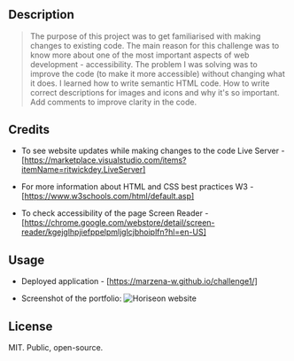 # <Challenge1>


## Description

> The purpose of this project was to get familiarised with making changes to existing code. 
> The main reason for this challenge was to know more about one of the most important aspects of web development - accessibility.
> The problem I was solving was to improve the code (to make it more accessible) without changing what it does.
> I learned how to write semantic HTML code. How to write correct <alt> descriptions for images and icons and why it's so important. Add comments to improve clarity in the code.
 

## Credits


* To see website updates while making changes to the code
Live Server - [https://marketplace.visualstudio.com/items?itemName=ritwickdey.LiveServer]

* For more information about HTML and CSS best practices
W3 - [https://www.w3schools.com/html/default.asp]

* To check accessibility of the page
Screen Reader - [https://chrome.google.com/webstore/detail/screen-reader/kgejglhpjiefppelpmljglcjbhoiplfn?hl=en-US]


## Usage

* Deployed application - [https://marzena-w.github.io/challenge1/]

* Screenshot of the portfolio:
![Horiseon website](assets/images/heriseon-website-screenshot.png)


## License

MIT. Public, open-source.